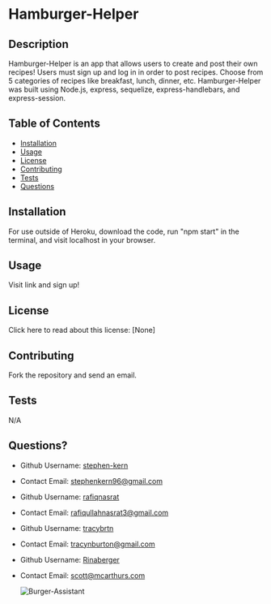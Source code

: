 # Hamburger-Helper

## Description

Hamburger-Helper is an app that allows users to create and post their own recipes! Users must sign up and log in in order to post recipes. Choose from 5 categories of recipes like breakfast, lunch, dinner, etc. Hamburger-Helper was built using Node.js, express, sequelize, express-handlebars, and express-session.

## Table of Contents

- [Installation](#installation)
- [Usage](#usage)
- [License](#license)
- [Contributing](#contributing)
- [Tests](#tests)
- [Questions](#questions)

## Installation

For use outside of Heroku, download the code, run "npm start" in the terminal, and visit localhost in your browser.

## Usage

Visit link and sign up!

## License

Click here to read about this license: [None]

## Contributing

Fork the repository and send an email.

## Tests

N/A

## Questions?

- Github Username: [stephen-kern](https://github.com/stephen-kern)
- Contact Email: stephenkern96@gmail.com

- Github Username: [rafiqnasrat](https://github.com/rafiqnasrat)
- Contact Email: rafiqullahnasrat3@gmail.com

- Github Username: [tracybrtn](https://github.com/tracybrtn)
- Contact Email: tracynburton@gmail.com

- Github Username: [Rinaberger](https://github.com/Rinaberger)
- Contact Email: scott@mcarthurs.com

  ![Burger-Assistant](https://user-images.githubusercontent.com/94320530/198164004-8035fa91-269d-418b-9da7-38490430568c.png)

